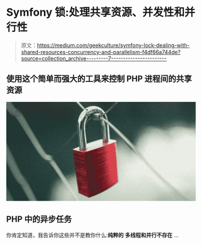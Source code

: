 # Symfony 锁:处理共享资源、并发性和并行性

> 原文：<https://medium.com/geekculture/symfony-lock-dealing-with-shared-resources-concurrency-and-parallelism-f4df66a744de?source=collection_archive---------7----------------------->

## 使用这个简单而强大的工具来控制 PHP 进程间的共享资源

![](img/5c91739c0203c7a6004fd2084a789f73.png)

## PHP 中的异步任务

你肯定知道，我告诉你这些并不是教你什么:**纯粹的** **多线程和并行不存在** …